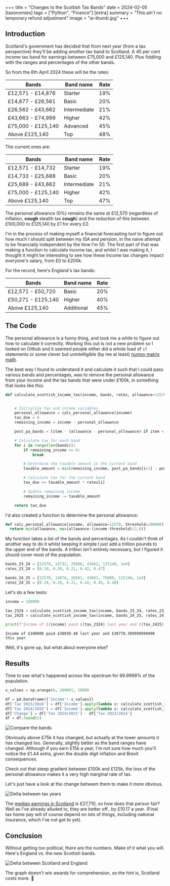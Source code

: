 +++
title =  "Changes to the Scottish Tax Bands"
date =  2024-02-05
[taxonomies]
tags =  ["Python", "Finance"]
[extra]
summary =  "This ain't no temporary refund adjustment"
image = "ai-thumb.jpg"
+++

## Introduction

Scotland's government has decided that from next year (from a tax perspective) they'll be adding *another* tax band to Scotland. A 45 per cent income tax band for earnings between £75,000 and £125,140. Plus fiddling with the ranges and percentages of the other bands.

So from the 6th April 2024 these will be the rates:

| **Bands**          | **Band name** | **Rate** |
|--------------------|---------------|----------|
| £12,571 - £14,876  | Starter       | 19%      |
| £14,877 - £26,561  | Basic         | 20%      |
| £26,562 - £43,662  | Intermediate  | 21%      |
| £43,663 - £74,999  | Higher        | 42%      |
| £75,000 - £125,140 | Advanced      | 45%      |
| Above £125,140     | Top           | 48%      |

The current ones are:

| **Bands**          | **Band name** | **Rate** |
|--------------------|---------------|----------|
| £12,571 - £14,732  | Starter       | 19%      |
| £14,733 - £25,688  | Basic         | 20%      |
| £25,689 - £43,662  | Intermediate  | 21%      |
| £75,000 - £125,140 | Higher        | 42%      |
| Above £125,140     | Top           | 47%      |

The personal allowance (0%) remains the same at £12,570 (regardless of inflation, **cough** stealth tax **cough**) and the reduction of this between £100,000 to £125,140 by £1 for every £2.

I'm in the process of making myself a financial forecasting tool to figure out how much I should split between my ISA and pension, in the naive attempt to be financially independent by the time I'm 50. The first part of that was making a function to calculate income tax, and whilst I was making it, I thought it might be interesting to see how these income tax changes impact everyone's salary, from £0 to £200k.

For the record, here's England's tax bands:

| **Bands**          | **Band name** | **Rate** |
|--------------------|---------------|----------|
| £12,571 - £50,720  | Basic         | 20%      |
| £50,271 - £125,140 | Higher        | 40%      |
| Above £125,140     | Additional    | 45%      |

## The Code

The personal allowance is a funny thing, and took me a while to figure out how to calculate it correctly. Working this out is not a new problem so I looked on Github and it seemed people either did a whole load of `if` statements or some clever but unintelligible (by me at least) [numpy matrix math](https://github.com/HJEGeorge/tax_calculator/blob/master/tax_tools.py#L178).

The best way I found to understand it and calculate it such that I could pass various bands and percentages, was to remove the personal allowance from your income and the tax bands that were under £100k, in something that looks like this:

```python
def calculate_scottish_income_tax(income, bands, rates, allowance=12570):


    # Initialize tax and income variables
    personal_allowance = calc_personal_allowance(income)
    tax_due = 0
    remaining_income = income - personal_allowance

    post_pa_bands = [item - (allowance - personal_allowance) if item < 125140 else item for item in bands]

    # Calculate tax for each band
    for i in range(len(bands)):
        if remaining_income <= 0:
            break

        # Determine the taxable amount in the current band
        taxable_amount = min(remaining_income, post_pa_bands[i+1] - post_pa_bands[i])

        # Calculate tax for the current band
        tax_due += taxable_amount * rates[i]

        # Update remaining income
        remaining_income -= taxable_amount

    return tax_due
```

I'd also created a function to determine the personal allowance:

```python
def calc_personal_allowance(income, allowance=12570, threshold=100000):
  return min(allowance, max(allowance-(income-threshold)/2,0))
```

My function takes a list of the bands and percentages. As I couldn't think of another way to do it whilst keeping it simple I just add a trillion pounds to the upper end of the bands. A trillion isn't entirely necessary, but I figured it should cover most of the population.

```python
bands_23_24 = [12570, 14732, 25688, 43662, 125140, 1e9]
rates_23_24 = [0.19, 0.20, 0.21, 0.42, 0.47]

bands_24_25 = [12570, 14876, 26561, 43662, 75000, 125140, 1e9]
rates_24_25 = [0.19, 0.20, 0.21, 0.42, 0.45, 0.48]
```

Let's do a few tests:

```python
income = 100000

tax_2324 = calculate_scottish_income_tax(income, bands_23_24, rates_23_24)
tax_2425 = calculate_scottish_income_tax(income, bands_24_25, rates_24_25)

print(f"Income of £{income} paid £{tax_2324} last year and £{tax_2425} this year")
```

```
Income of £100000 paid £30038.48 last year and £30778.309999999998 this year
```

Well, it's gone up, but what about everyone else?

## Results

Time to see what's happened across the spectrum for 99.9999% of the population.

```python
x_values = np.arange(0, 200001, 1000)

df = pd.DataFrame({'Income': x_values})
df['Tax 2023/2024'] = df['Income'].apply(lambda x: calculate_scottish_income_tax(x, bands_23_24, rates_23_24))
df['Tax 2024/2025'] = df['Income'].apply(lambda x: calculate_scottish_income_tax(x, bands_24_25, rates_24_25))
df['Change'] = df['Tax 2024/2025'] - df['Tax 2023/2024']
df = df.round(2)
```

![Compare the bands](compare.png "Comparing the bands")

Obviously above £75k it has changed, but actually at the lower amounts it has changed too. Generally, slightly better as the band ranges have changed. Although if you earn £15k a year, I'm not sure how much you'll notice the £1.44 extra, given the double digit inflation and Brexit consequences.

Check out that steep gradient between £100k and £125k, the loss of the personal allowance makes it a very high marginal rate of tax.

Let's just have a look at the change between them to make it more obvious.

![Delta between tax years](change.png "Delta between tax years")

The [median earnings in Scotland](https://digitalpublications.parliament.scot/ResearchBriefings/Report/2023/2/27/e0888682-8f9a-46f0-9448-5a588c583f58) is £27,710, so how does that person fair? Well as I've already alluded to, they are better off...by £10.17 a year. (Final tax home pay will of course depend on lots of things, including national insurance, which I've not got to yet).

## Conclusion

Without getting too political, there are the numbers. Make of it what you will. Here's England vs. the new Scottish bands.

![Delta between Scotland and England](vsengland.png "Delta between Scotland and England]")

The graph doesn't win awards for comprehension, so the hint is, Scotland costs more. 🏴󠁧󠁢󠁳󠁣󠁴󠁿
